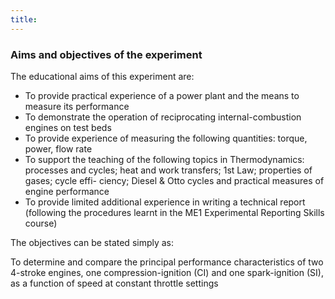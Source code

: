 ```yaml
---
title:
---
```


### Aims and objectives of the experiment

The educational aims of this experiment are:
 - To provide practical experience of a power plant and the means to measure its performance
 - To demonstrate the operation of reciprocating internal-combustion engines on test beds
 - To provide experience of measuring the following quantities: torque, power, flow rate
 - To support the teaching of the following topics in Thermodynamics: processes and cycles; heat and work transfers; 1st Law; properties of gases; cycle effi- ciency; Diesel & Otto cycles and practical measures of engine performance
 - To provide limited additional experience in writing a technical report (following the procedures learnt in the ME1 Experimental Reporting Skills course)

The objectives can be stated simply as:

To determine and compare the principal performance characteristics of two 4-stroke engines, one compression-ignition (CI) and one spark-ignition (SI), as a function of speed at constant throttle settings
